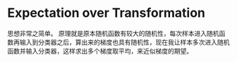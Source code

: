# Expectation over Transformation
思想非常之简单。
原理就是原本随机函数有较大的随机性，每次样本进入随机函数再输入到分类器之后，算出来的梯度也具有随机性，现在我让样本多次进入随机函数并输入分类器，这样求出多个梯度取平均，来近似梯度的期望。